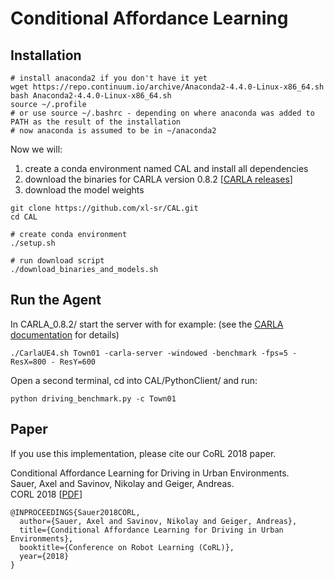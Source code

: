Conditional Affordance Learning 
===============

Installation
------


```Shell
# install anaconda2 if you don't have it yet
wget https://repo.continuum.io/archive/Anaconda2-4.4.0-Linux-x86_64.sh
bash Anaconda2-4.4.0-Linux-x86_64.sh
source ~/.profile
# or use source ~/.bashrc - depending on where anaconda was added to PATH as the result of the installation
# now anaconda is assumed to be in ~/anaconda2
```

Now we will:
1. create a conda environment named CAL and install all dependencies
2. download the binaries for CARLA version 0.8.2 [[CARLA releases](https://github.com/carla-simulator/carla/releases)]
3. download the model weights

```Shell
git clone https://github.com/xl-sr/CAL.git
cd CAL

# create conda environment
./setup.sh

# run download script
./download_binaries_and_models.sh

```

Run the Agent
------
In CARLA_0.8.2/ start the server with for example: (see the [CARLA documentation](https://carla.readthedocs.io/en/stable/) for details)


```Shell
./CarlaUE4.sh Town01 -carla-server -windowed -benchmark -fps=5 -ResX=800 - ResY=600
```

Open a second terminal, cd into CAL/PythonClient/ and run:

```Shell
python driving_benchmark.py -c Town01
```

Paper
-----

If you use this implementation, please cite our CoRL 2018 paper.

Conditional Affordance Learning for Driving in Urban Environments. 
<br> Sauer, Axel and Savinov, Nikolay and Geiger, Andreas. 
<br> CORL 2018 [[PDF](http://www.cvlibs.net/publications/Sauer2018CORL.pdf)]


```
@INPROCEEDINGS{Sauer2018CORL,
  author={Sauer, Axel and Savinov, Nikolay and Geiger, Andreas},
  title={Conditional Affordance Learning for Driving in Urban Environments},
  booktitle={Conference on Robot Learning (CoRL)},
  year={2018}
}

